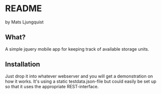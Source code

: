 # README
by Mats Ljungquist

## What?
A simple jquery mobile app for keeping track of available storage units.

## Installation
Just drop it into whatever webserver and you will get a demonstration on how it works.
It's using a static testdata.json-file but could easily be set up so that it uses the
appropriate REST-interface.